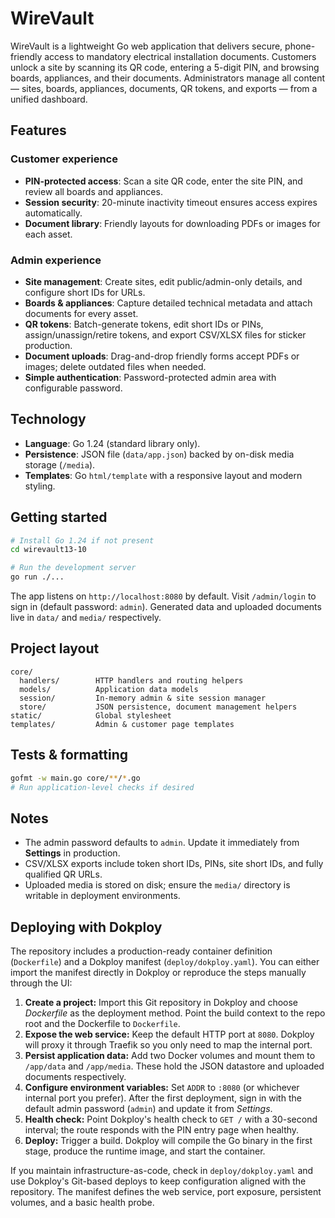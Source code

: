 # WireVault

WireVault is a lightweight Go web application that delivers secure, phone-friendly access to mandatory electrical installation documents. Customers unlock a site by scanning its QR code, entering a 5-digit PIN, and browsing boards, appliances, and their documents. Administrators manage all content — sites, boards, appliances, documents, QR tokens, and exports — from a unified dashboard.

## Features

### Customer experience
- **PIN-protected access**: Scan a site QR code, enter the site PIN, and review all boards and appliances.
- **Session security**: 20-minute inactivity timeout ensures access expires automatically.
- **Document library**: Friendly layouts for downloading PDFs or images for each asset.

### Admin experience
- **Site management**: Create sites, edit public/admin-only details, and configure short IDs for URLs.
- **Boards & appliances**: Capture detailed technical metadata and attach documents for every asset.
- **QR tokens**: Batch-generate tokens, edit short IDs or PINs, assign/unassign/retire tokens, and export CSV/XLSX files for sticker production.
- **Document uploads**: Drag-and-drop friendly forms accept PDFs or images; delete outdated files when needed.
- **Simple authentication**: Password-protected admin area with configurable password.

## Technology
- **Language**: Go 1.24 (standard library only).
- **Persistence**: JSON file (`data/app.json`) backed by on-disk media storage (`/media`).
- **Templates**: Go `html/template` with a responsive layout and modern styling.

## Getting started

```bash
# Install Go 1.24 if not present
cd wirevault13-10

# Run the development server
go run ./...
```

The app listens on `http://localhost:8080` by default. Visit `/admin/login` to sign in (default password: `admin`). Generated data and uploaded documents live in `data/` and `media/` respectively.

## Project layout

```
core/
  handlers/        HTTP handlers and routing helpers
  models/          Application data models
  session/         In-memory admin & site session manager
  store/           JSON persistence, document management helpers
static/            Global stylesheet
templates/         Admin & customer page templates
```

## Tests & formatting

```bash
gofmt -w main.go core/**/*.go
# Run application-level checks if desired
```

## Notes
- The admin password defaults to `admin`. Update it immediately from **Settings** in production.
- CSV/XLSX exports include token short IDs, PINs, site short IDs, and fully qualified QR URLs.
- Uploaded media is stored on disk; ensure the `media/` directory is writable in deployment environments.

## Deploying with Dokploy

The repository includes a production-ready container definition (`Dockerfile`) and a Dokploy manifest (`deploy/dokploy.yaml`). You can either import the manifest directly in Dokploy or reproduce the steps manually through the UI:

1. **Create a project:** Import this Git repository in Dokploy and choose *Dockerfile* as the deployment method. Point the build context to the repo root and the Dockerfile to `Dockerfile`.
2. **Expose the web service:** Keep the default HTTP port at `8080`. Dokploy will proxy it through Traefik so you only need to map the internal port.
3. **Persist application data:** Add two Docker volumes and mount them to `/app/data` and `/app/media`. These hold the JSON datastore and uploaded documents respectively.
4. **Configure environment variables:** Set `ADDR` to `:8080` (or whichever internal port you prefer). After the first deployment, sign in with the default admin password (`admin`) and update it from *Settings*.
5. **Health check:** Point Dokploy's health check to `GET /` with a 30-second interval; the route responds with the PIN entry page when healthy.
6. **Deploy:** Trigger a build. Dokploy will compile the Go binary in the first stage, produce the runtime image, and start the container.

If you maintain infrastructure-as-code, check in `deploy/dokploy.yaml` and use Dokploy's Git-based deploys to keep configuration aligned with the repository. The manifest defines the web service, port exposure, persistent volumes, and a basic health probe.
